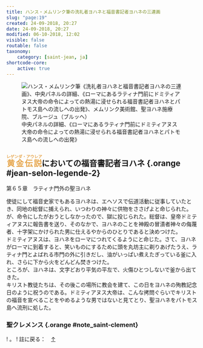 ```yaml
---
title: ハンス・メムリンク筆の洗礼者ヨハネと福音書記者ヨハネの三連画
slug: "page:19"
created: 24-09-2018, 20:27
date: 24-09-2018, 20:27
modified: 06-10-2018, 12:02
visible: false
routable: false
taxonomy:
    category: [saint-jean, ja]
shortcode-core:
    active: true
---
```


<figure><picture>
<source
sizes="(max-width: 767px) 98vw, (min-width: 959px) 50vw, 86vw"
srcset="
/user/sites/docs/pages/01.home/06.bruges/01.hopital-saint-jean/01.saint-jean/10.saint-jean_10/rome-280.webp 280w,
/user/sites/docs/pages/01.home/06.bruges/01.hopital-saint-jean/01.saint-jean/10.saint-jean_10/rome-380.webp 380w,
/user/sites/docs/pages/01.home/06.bruges/01.hopital-saint-jean/01.saint-jean/10.saint-jean_10/rome-480.webp 480w,
/user/sites/docs/pages/01.home/06.bruges/01.hopital-saint-jean/01.saint-jean/10.saint-jean_10/rome-640.webp 640w,
/user/sites/docs/pages/01.home/06.bruges/01.hopital-saint-jean/01.saint-jean/10.saint-jean_10/rome-840.webp 840w,
/user/sites/docs/pages/01.home/06.bruges/01.hopital-saint-jean/01.saint-jean/10.saint-jean_10/rome-1280.webp 1280w,
/user/sites/docs/pages/01.home/06.bruges/01.hopital-saint-jean/01.saint-jean/10.saint-jean_10/rome-1600.webp 1600w,
/user/sites/docs/pages/01.home/06.bruges/01.hopital-saint-jean/01.saint-jean/10.saint-jean_10/rome-1920.webp 1920w"
type="image/webp" />
<img
src="/user/sites/docs/pages/01.home/06.bruges/01.hopital-saint-jean/01.saint-jean/10.saint-jean_10/rome-640.jpg" title="ハンス・メムリンク筆《洗礼者ヨハネと福音書記者ヨハネの三連画》、中央パネルの詳細、《ローマにあるラティナ門前にドミティアヌス大帝の命令によっての熱湯に浸せられる福音書記者ヨハネとパトモス島への流しへの出発》、メムリンク美術館、聖ヨハネ施療院、ブルージュ（ブルッヘ）" alt="ハンス・メムリンク筆《洗礼者ヨハネと福音書記者ヨハネの三連画》、中央パネルの詳細、《ローマにあるラティナ門前にドミティアヌス大帝の命令によっての熱湯に浸せられる福音書記者ヨハネとパトモス島への流しへの出発》、メムリンク美術館、聖ヨハネ施療院、ブルージュ（ブルッヘ）" class="class-40-img"
sizes="(max-width: 767px) 98vw, (min-width: 959px) 50vw, 86vw"
srcset="
/user/sites/docs/pages/01.home/06.bruges/01.hopital-saint-jean/01.saint-jean/10.saint-jean_10/rome-280.jpg 280w,
/user/sites/docs/pages/01.home/06.bruges/01.hopital-saint-jean/01.saint-jean/10.saint-jean_10/rome-380.jpg 380w,
/user/sites/docs/pages/01.home/06.bruges/01.hopital-saint-jean/01.saint-jean/10.saint-jean_10/rome-480.jpg 480w,
/user/sites/docs/pages/01.home/06.bruges/01.hopital-saint-jean/01.saint-jean/10.saint-jean_10/rome-640.jpg 640w,
/user/sites/docs/pages/01.home/06.bruges/01.hopital-saint-jean/01.saint-jean/10.saint-jean_10/rome-840.jpg 840w,
/user/sites/docs/pages/01.home/06.bruges/01.hopital-saint-jean/01.saint-jean/10.saint-jean_10/rome-1280.jpg 1280w,
/user/sites/docs/pages/01.home/06.bruges/01.hopital-saint-jean/01.saint-jean/10.saint-jean_10/rome-1600.jpg 1600w,
/user/sites/docs/pages/01.home/06.bruges/01.hopital-saint-jean/01.saint-jean/10.saint-jean_10/rome-1920.jpg 1920w">
</picture><figcaption>中央パネルの詳細、《ローマにあるラティナ門前にドミティアヌス大帝の命令によっての熱湯に浸せられる福音書記者ヨハネとパトモス島への流しへの出発》</figcaption></figure>

## <ruby style="color:#e6a64d;">黄金伝説<rt style="color:#e6a64d;">レゲンダ・アウレア</rt></ruby>においての福音書記者ヨハネ {.orange #jean-selon-legende-2}

第６５章　ラティナ門外の聖ヨハネ

使徒にして福音史家でもあるヨハネは、エヘソスで伝道活動に従事していたとき、同地の総督に捕えられ、いつわりの神々に供物をささげよと命じられた。  
が、命令にしたがおうとしなかったので、獄に投じられた。総督は、皇帝ドミティアヌスに報告書を送り、そのなかで、ヨハネのことを神殿の冒漬者神々の侮蔑者、十字架にかけられた男に仕えるやからのひとりであると決めつけた。  
ドミティアヌスは、ヨハネをローマにつれてくるようにと命じた。さて、ヨハネがローマに到着すると、笑いものにするために頭を丸坊主に剃りあげたうえ、ラティナ門とよばれる市門の外に引きだし、油がいっぱい煮えたぎっている釜に入れ、さらに下から火をどんどん焚きつけた。  
ところが、ヨハネは、文字どおり平気の平左で、火傷ひとつしないで釜から出てきた。  
キリスト教徒たちは、その後この場所に教会を建て、この日をヨハネの殉教記念日のように祝うのである。ドミティアヌス大帝は、こんな拷問ぐらいでキリストの福音を宣べることをやめるような男ではないと見てとり、聖ヨハネをパトモス島へ流刑に処した。

### 聖クレメンス {.orange #note_saint-clement}

! 。
! 註に戻る：　[↑][10]

[100]: /bruges/hopital-saint-jean/saint-jean/page:2#renvoi-aristodeme "https://francois-vidit.com/docs/ja/saint-jean/page:2#renvoi-aristodeme"
[1]: #note_isidore "イシドルス"
[2]: #isidore "イシドルス"
[3]: #note_asie "アジア"
[4]: #asie "アジア"
[5]: #note_porte-latine "ラティナ門"
[6]: #porte-latine "ラティナ門"
[7]: #note_eusebe "エウセビオス"
[8]: #eusebe "エウセビオス"
[9]: #note_porte-latine "ラティナ門"
[10]: #porte-latine "ラティナ門"